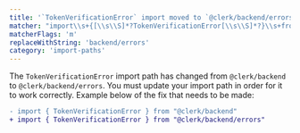 ```yaml
---
title: '`TokenVerificationError` import moved to `@clerk/backend/errors`'
matcher: "import\\s+{[\\s\\S]*?TokenVerificationError[\\s\\S]*?}\\s+from\\s+['\"]@clerk\\/(backend)['\"]"
matcherFlags: 'm'
replaceWithString: 'backend/errors'
category: 'import-paths'
---
```


The `TokenVerificationError` import path has changed from `@clerk/backend` to `@clerk/backend/errors`. You must update your import path in order for it to work correctly. Example below of the fix that needs to be made:

```diff
- import { TokenVerificationError } from "@clerk/backend"
+ import { TokenVerificationError } from "@clerk/backend/errors"
```

